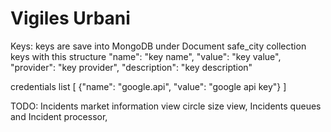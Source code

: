 #  Vigiles Urbani 
Keys:
keys are save into MongoDB under Document safe_city collection keys with this structure
"name": "key name",
"value": "key value",
"provider": "key provider",
"description": "key description"

credentials list [
    {"name": "google.api", "value": "google api key"}
]

TODO: Incidents market information view circle size view, Incidents queues and Incident processor,